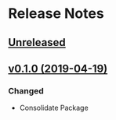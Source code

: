 # Release Notes

## [Unreleased](https://github.com/ixocreate/schema-package/compare/0.1.0...develop)

## [v0.1.0 (2019-04-19)](https://github.com/ixocreate/schema-package/compare/master...0.1.0)

### Changed
- Consolidate Package
